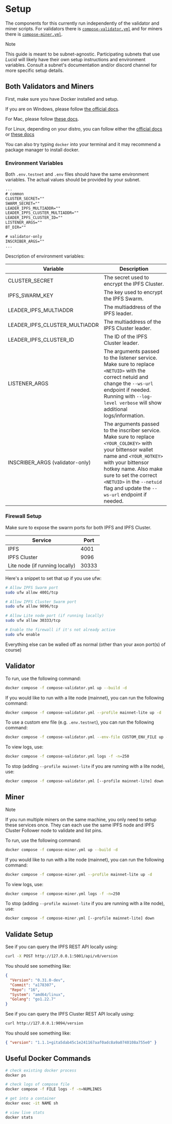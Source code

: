 # Setup

The components for this currently run independently of the validator and miner scripts. For validators there is [`compose-validator.yml`](../compose-validator.yml) and for miners there is [`compose-miner.yml`](../compose-miner.yml).

> [!NOTE]
> This guide is meant to be subnet-agnostic. Participating subnets that use _Lucid_ will likely have their own setup instructions and environment variables. Consult a subnet's documentation and/or discord channel for more specific setup details.

## Both Validators and Miners

First, make sure you have Docker installed and setup.

If you are on Windows, please follow [the official docs](https://docs.docker.com/desktop/install/windows-install/).

For Mac, please follow [these docs](https://docs.docker.com/desktop/install/mac-install/).

For Linux, depending on your distro, you can follow either the [official docs](https://docs.docker.com/engine/install/ubuntu/#install-using-the-repository) or [these docs](https://docs.sevenbridges.com/docs/install-docker-on-linux)

You can also try typing `docker` into your terminal and it may recommend a package manager to install docker.

### Environment Variables

Both `.env.testnet` and `.env` files should have the same environment variables. The actual values should be provided by your subnet.

```txt
...
# common
CLUSTER_SECRET=""
SWARM_SECRET=""
LEADER_IPFS_MULTIADDR=""
LEADER_IPFS_CLUSTER_MULTIADDR=""
LEADER_IPFS_CLUSTER_ID=""
LISTENER_ARGS=""
BT_DIR=""

# validator-only
INSCRIBER_ARGS=""
...
```

Description of environment variables:

| Variable                        | Description                                                                                                                                                                                                                                                                                 |
| ------------------------------- | ------------------------------------------------------------------------------------------------------------------------------------------------------------------------------------------------------------------------------------------------------------------------------------------- |
| CLUSTER_SECRET                  | The secret used to encrypt the IPFS Cluster.                                                                                                                                                                                                                                                |
| IPFS_SWARM_KEY                  | The key used to encrypt the IPFS Swarm.                                                                                                                                                                                                                                                     |
| LEADER_IPFS_MULTIADDR           | The multiaddress of the IPFS leader.                                                                                                                                                                                                                                                        |
| LEADER_IPFS_CLUSTER_MULTIADDR   | The multiaddress of the IPFS Cluster leader.                                                                                                                                                                                                                                                |
| LEADER_IPFS_CLUSTER_ID          | The ID of the IPFS Cluster leader.                                                                                                                                                                                                                                                          |
| LISTENER_ARGS                   | The arguments passed to the listener service. Make sure to replace `<NETUID>` with the correct netuid and change the `--ws-url` endpoint if needed. Running with `--log-level verbose` will show additional logs/information.                                                               |
| INSCRIBER_ARGS (validator-only) | The arguments passed to the inscriber service. Make sure to replace `<YOUR_COLDKEY>` with your bittensor wallet name and `<YOUR_HOTKEY>` with your bittensor hotkey name. Also make sure to set the correct `<NETUID>` in the `--netuid` flag and update the `--ws-url` endpoint if needed. |

### Firewall Setup

Make sure to expose the swarm ports for both IPFS and IPFS Cluster.

| Service                        | Port  |
| ------------------------------ | ----- |
| IPFS                           | 4001  |
| IPFS Cluster                   | 9096  |
| Lite node (if running locally) | 30333 |

Here's a snippet to set that up if you use ufw:

```bash
# Allow IPFS Swarm port
sudo ufw allow 4001/tcp

# Allow IPFS Cluster Swarm port
sudo ufw allow 9096/tcp

# Allow Lite node port (if running locally)
sudo ufw allow 30333/tcp

# Enable the firewall if it's not already active
sudo ufw enable
```

Everything else can be walled off as normal (other than your axon port(s) of course)

## Validator

To run, use the following command:

```bash
docker compose -f compose-validator.yml up --build -d
```

If you would like to run with a lite node (mainnet), you can run the following command:

```bash
docker compose -f compose-validator.yml --profile mainnet-lite up -d
```

To use a custom env file (e.g. `.env.testnet`), you can run the following command:

```bash
docker compose -f compose-validator.yml --env-file CUSTOM_ENV_FILE up --build -d
```

To view logs, use:

```bash
docker compose -f compose-validator.yml logs -f -n=250
```

To stop (adding `--profile mainnet-lite` if you are running with a lite node), use:

```bash
docker compose -f compose-validator.yml [--profile mainnet-lite] down
```

## Miner

> [!NOTE]
> If you run multiple miners on the same machine, you only need to setup these services once. They can each use the same IPFS node and IPFS Cluster Follower node to validate and list pins.

To run, use the following command:

```bash
docker compose -f compose-miner.yml up --build -d
```

If you would like to run with a lite node (mainnet), you can run the following command:

```bash
docker compose -f compose-miner.yml --profile mainnet-lite up -d
```

To view logs, use:

```bash
docker compose -f compose-miner.yml logs -f -n=250
```

To stop (adding `--profile mainnet-lite` if you are running with a lite node), use:

```bash
docker compose -f compose-miner.yml [--profile mainnet-lite] down
```

## Validate Setup

See if you can query the IPFS REST API locally using:

```bash
curl -X POST http://127.0.0.1:5001/api/v0/version
```

You should see something like:

```json
{
  "Version": "0.31.0-dev",
  "Commit": "a178307",
  "Repo": "16",
  "System": "amd64/linux",
  "Golang": "go1.22.7"
}
```

See if you can query the IPFS Cluster REST API locally using:

```bash
curl http://127.0.0.1:9094/version
```

You should see something like:

```json
{ "version": "1.1.1+gita5dab45c1e241167aaf0adc8a9a0740108a755e0" }
```

## Useful Docker Commands

```bash
# check existing docker process
docker ps

# check logs of compose file
docker compose -f FILE logs -f -n=NUMLINES

# get into a container
docker exec -it NAME sh

# view live stats
docker stats
```
